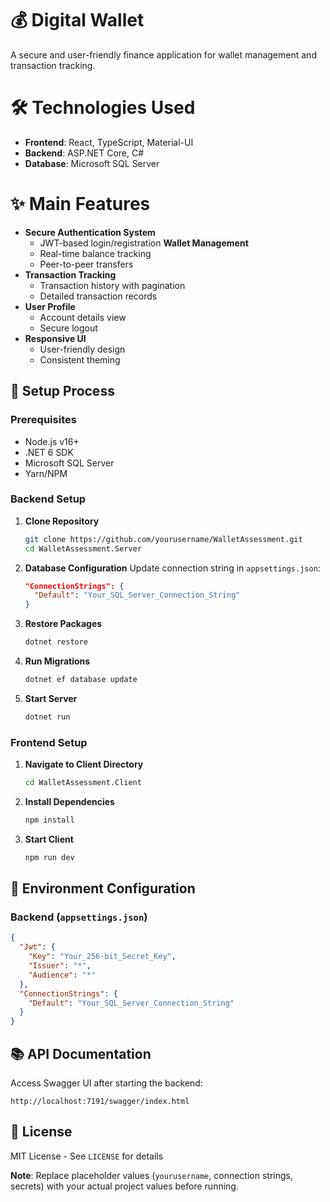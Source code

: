 # 💰 Digital Wallet

A secure and user-friendly finance application for wallet management and transaction tracking.

# 🛠 Technologies Used
- **Frontend**: React, TypeScript, Material-UI
- **Backend**: ASP.NET Core, C#
- **Database**: Microsoft SQL Server

# ✨ Main Features
- **Secure Authentication System**
  - JWT-based login/registration
  **Wallet Management**
  - Real-time balance tracking
  - Peer-to-peer transfers
- **Transaction Tracking**
  - Transaction history with pagination
  - Detailed transaction records
- **User Profile**
  - Account details view
  - Secure logout
- **Responsive UI**
  - User-friendly design
  - Consistent theming

## 🚀 Setup Process

### Prerequisites
- Node.js v16+
- .NET 6 SDK
- Microsoft SQL Server
- Yarn/NPM

### Backend Setup
1. **Clone Repository**
   ```bash
   git clone https://github.com/yourusername/WalletAssessment.git
   cd WalletAssessment.Server
   ```
2. **Database Configuration**
   Update connection string in `appsettings.json`:
   ```json
   "ConnectionStrings": {
     "Default": "Your_SQL_Server_Connection_String"
   }
   ```
3. **Restore Packages**
   ```bash
   dotnet restore
   ```
4. **Run Migrations**
   ```bash
   dotnet ef database update
   ```
5. **Start Server**
   ```bash
   dotnet run
   ```

### Frontend Setup
1. **Navigate to Client Directory**
   ```bash
   cd WalletAssessment.Client
   ```
2. **Install Dependencies**
   ```bash
   npm install
   ```

3. **Start Client**
   ```bash
   npm run dev
   ```

## 🔧 Environment Configuration

### Backend (`appsettings.json`)
```json
{
  "Jwt": {
    "Key": "Your_256-bit_Secret_Key",
    "Issuer": "*",
    "Audience": "*"
  },
  "ConnectionStrings": {
    "Default": "Your_SQL_Server_Connection_String"
  }
}
```



## 📚 API Documentation
Access Swagger UI after starting the backend:
```
http://localhost:7191/swagger/index.html
```
## 📄 License
MIT License - See `LICENSE` for details

**Note**: Replace placeholder values (`yourusername`, connection strings, secrets) with your actual project values before running.
